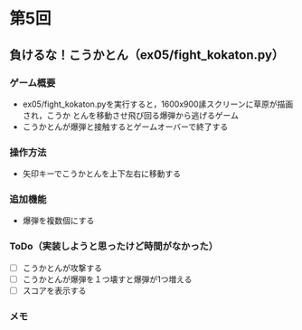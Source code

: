 # 第5回
## 負けるな！こうかとん（ex05/fight_kokaton.py）
### ゲーム概要
- ex05/fight_kokaton.pyを実行すると，1600x900䛾スクリーンに草原が描画され，こうか
とんを移動させ飛び回る爆弾から逃げるゲーム
- こうかとんが爆弾と接触するとゲームオーバーで終了する
### 操作方法
- 矢印キーでこうかとんを上下左右に移動する
### 追加機能
- 爆弾を複数個にする
### ToDo（実装しようと思ったけど時間がなかった）
- [ ] こうかとんが攻撃する
- [ ] こうかとんが爆弾を１つ壊すと爆弾が1つ増える
- [ ] スコアを表示する
### メモ